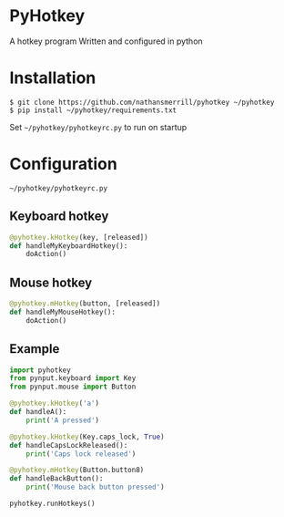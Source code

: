 # PyHotkey
A hotkey program
Written and configured in python
# Installation
```
$ git clone https://github.com/nathansmerrill/pyhotkey ~/pyhotkey
$ pip install ~/pyhotkey/requirements.txt
```
Set `~/pyhotkey/pyhotkeyrc.py` to run on startup
# Configuration
`~/pyhotkey/pyhotkeyrc.py`
## Keyboard hotkey
```python
@pyhotkey.kHotkey(key, [released])
def handleMyKeyboardHotkey():
    doAction()
```
## Mouse hotkey
```python
@pyhotkey.mHotkey(button, [released])
def handleMyMouseHotkey():
    doAction()
```
## Example
```python
import pyhotkey
from pynput.keyboard import Key
from pynput.mouse import Button

@pyhotkey.kHotkey('a')
def handleA():
    print('A pressed')

@pyhotkey.kHotkey(Key.caps_lock, True)
def handleCapsLockReleased():
    print('Caps lock released')

@pyhotkey.mHotkey(Button.button8)
def handleBackButton():
    print('Mouse back button pressed')

pyhotkey.runHotkeys()
```